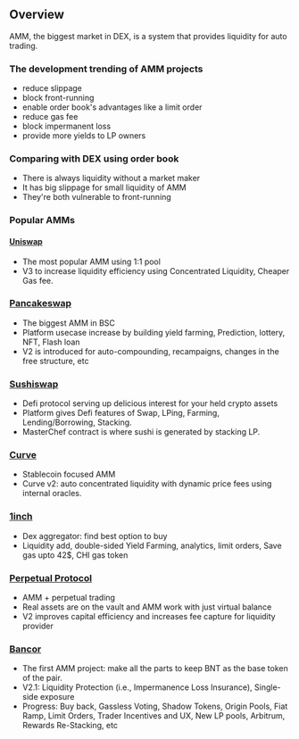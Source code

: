 ## Overview
AMM, the biggest market in DEX, is a system that provides liquidity for auto trading.

### The development trending of AMM projects
- reduce slippage
- block front-running
- enable order book's advantages like a limit order
- reduce gas fee
- block impermanent loss
- provide more yields to LP owners

### Comparing with DEX using order book
- There is always liquidity without a market maker
- It has big slippage for small liquidity of AMM
- They're both vulnerable to front-running

### Popular AMMs
#### [Uniswap](https://uniswap.org/)
- The most popular AMM using 1:1 pool
- V3 to increase liquidity efficiency using Concentrated Liquidity, Cheaper Gas fee.

### [Pancakeswap](https://pancakeswap.finance/)
- The biggest AMM in BSC
- Platform usecase increase by building yield farming, Prediction, lottery, NFT, Flash loan
- V2 is introduced for auto-compounding, recampaigns, changes in the free structure, etc

### [Sushiswap](https://sushi.com/)
- Defi protocol serving up delicious interest for your held crypto assets
- Platform gives Defi features of Swap, LPing, Farming, Lending/Borrowing, Stacking.
- MasterChef contract is where sushi is generated by stacking LP.

### [Curve](https://curve.fi/)
- Stablecoin focused AMM
- Curve v2: auto concentrated liquidity with dynamic price fees using internal oracles.

### [1inch](https://app.1inch.io/)
- Dex aggregator: find best option to buy
- Liquidity add, double-sided Yield Farming, analytics, limit orders, Save gas upto 42$, CHI gas token

### [Perpetual Protocol](https://www.perp.fi/)
- AMM + perpetual trading
- Real assets are on the vault and AMM work with just virtual balance
- V2 improves capital efficiency and increases fee capture for liquidity provider

### [Bancor](https://bancor.network/)
- The first AMM project: make all the parts to keep BNT as the base token of the pair.
- V2.1: Liquidity Protection (i.e., Impermanence Loss Insurance), Single-side exposure
- Progress: Buy back, Gassless Voting, Shadow Tokens, Origin Pools, Fiat Ramp, Limit Orders, Trader Incentives and UX, New LP pools, Arbitrum, Rewards Re-Stacking, etc

